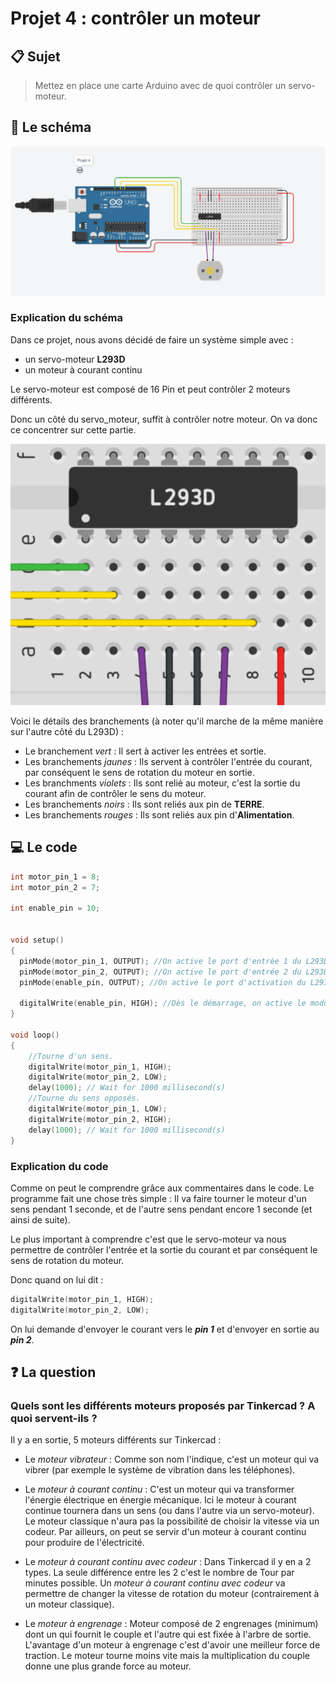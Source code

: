 # Projet 4 : contrôler un moteur​

## :clipboard: Sujet

> Mettez en place une carte Arduino avec de quoi contrôler un servo-moteur.

## :electric_plug: Le schéma

![image4](./image-4.png)

### Explication du schéma

Dans ce projet, nous avons décidé de faire un système simple avec :
- un servo-moteur **L293D**
- un moteur à courant continu

Le servo-moteur est composé de 16 Pin et peut contrôler 2 moteurs différents.

Donc un côté du servo_moteur, suffit à contrôler notre moteur. On va donc ce concentrer sur cette partie.

![image4.2](./image-4.3.png)

Voici le détails des branchements (à noter qu'il marche de la même manière sur l'autre côté du L293D) :

- Le branchement *vert* : Il sert à activer les entrées et sortie.
- Les branchements *jaunes* : Ils servent à contrôler l'entrée du courant, par conséquent le sens de rotation du moteur en sortie.
- Les branchments *violets* : Ils sont relié au moteur, c'est la sortie du courant afin de contrôler le sens du moteur.
- Les branchements *noirs* : Ils sont reliés aux pin de **TERRE**.
- Les branchements *rouges* : Ils sont reliés aux pin d'**Alimentation**.



## :computer: Le code

```c++
int motor_pin_1 = 8;
int motor_pin_2 = 7;

int enable_pin = 10;


void setup()
{
  pinMode(motor_pin_1, OUTPUT); //On active le port d'entrée 1 du L293D
  pinMode(motor_pin_2, OUTPUT); //On active le port d'entrée 2 du L293D
  pinMode(enable_pin, OUTPUT); //On active le port d'activation du L293D
  
  digitalWrite(enable_pin, HIGH); //Dès le démarrage, on active le module pour le moteur aux sorties 1 et 2.
}

void loop()
{
    //Tourne d'un sens.
    digitalWrite(motor_pin_1, HIGH);  
    digitalWrite(motor_pin_2, LOW);
    delay(1000); // Wait for 1000 millisecond(s)
    //Tourne du sens opposés.
    digitalWrite(motor_pin_1, LOW);  
    digitalWrite(motor_pin_2, HIGH);
    delay(1000); // Wait for 1000 millisecond(s)
}
```

### Explication du code

Comme on peut le comprendre grâce aux commentaires dans le code. Le programme fait une chose très simple : Il va faire tourner le moteur d'un sens pendant 1 seconde, et de l'autre sens pendant encore 1 seconde (et ainsi de suite).

Le plus important à comprendre c'est que le servo-moteur va nous permettre de contrôler l'entrée et la sortie du courant et par conséquent le sens de rotation du moteur.

Donc quand on lui dit :

```c++
digitalWrite(motor_pin_1, HIGH);  
digitalWrite(motor_pin_2, LOW);
```
On lui demande d'envoyer le courant vers le ***pin 1*** et d'envoyer en sortie au ***pin 2***.


## :question: La question

### Quels sont les différents moteurs proposés par Tinkercad ? A quoi servent-ils ?​

Il y a en sortie, 5 moteurs différents sur Tinkercad :

- Le *moteur vibrateur* : Comme son nom l'indique, c'est un moteur qui va vibrer (par exemple le système de vibration dans les téléphones).

- Le *moteur à courant continu* : C'est un moteur qui va transformer l'énergie électrique en énergie mécanique. Ici le moteur à courant continue tournera dans un sens (ou dans l'autre via un servo-moteur). Le moteur classique n'aura pas la possibilité de choisir la vitesse via un codeur. Par ailleurs, on peut se servir d'un moteur à courant continu pour produire de l'électricité.

- Le *moteur à courant continu avec codeur* : Dans Tinkercad il y en a 2 types. La seule différence entre les 2 c'est le nombre de Tour par minutes possible. Un *moteur à courant continu avec codeur* va permettre de changer la vitesse de rotation du moteur (contrairement à un moteur classique).

- Le *moteur à engrenage* : Moteur composé de 2 engrenages (minimum) dont un qui fournit le couple et l'autre qui est fixée à l'arbre de sortie. L'avantage d'un moteur à engrenage c'est d'avoir une meilleur force de traction. Le moteur tourne moins vite mais la multiplication du couple donne une plus grande force au moteur.